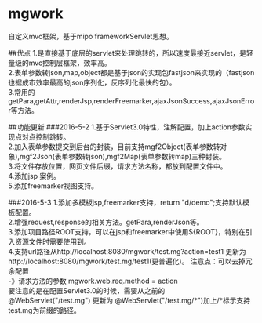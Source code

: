# mgwork
自定义mvc框架，基于mipo frameworkServlet思想。

##优点
1.是直接基于底层的servlet来处理跳转的，所以速度最接近servlet，是轻量级的mvc控制层框架，效率高。<br/>
2.表单参数转json,map,object都是基于json的实现包fastjson来实现的（fastjson也据成市效率最高的json序列化，反序列化最快的包）。<br/>
3.常用的getPara,getAttr,renderJsp,renderFreemarker,ajaxJsonSuccess,ajaxJsonError等方法。<br/>


##功能更新
###2016-5-2
1.基于Servlet3.0特性，注解配置，加上action参数实现点对点控制跳转。<br/>
2.加入表单参数提交到后台的封装，目前支持mgf2Object(表单参数转对象),mgf2Json(表单参数转json),mgf2Map(表单参数转map)三种封装。<br/>
3.将文件存放位置，网页文件后缀，请求方法名称，都放到配置文件中。<br/>
4.添加jsp 案例。<br/>
5.添加freemarker视图支持。<br/>

###2016-5-3
1.添加多模板jsp,freemarker支持，return "d/demo";支持默认模板配置。<br/>
2.增强request,response的相关方法。getPara,renderJson等。<br/>
3.添加项目路径ROOT支持，可以在jsp和freemarker中使用${ROOT}，特别在引入资源文件时需要使用到。<br/>
4.支持url路径从http://localhost:8080/mgwork/test.mg?action=test1 更新为 http://localhost:8080/mgwork/test.mg/test1(更普遍化)。
注意点：可以去掉冗余配置<br/>
-》请求方法的参数 mgwork.web.req.method = action<br/>
要注意的是在配置Servlet3.0的时候，需要从之前的<br/>
@WebServlet("/test.mg") 更新为 @WebServlet("/test.mg/*")加上/*标示支持test.mg为前缀的路径。
